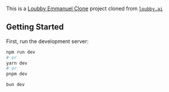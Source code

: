 This is a [Loubby Emmanuel Clone](https://www.emmanuel-loubby-app.netlify.app) project cloned from  [`loubby.ai`](https://www.loubby.ai)


## Getting Started

First, run the development server:

```bash
npm run dev
# or
yarn dev
# or
pnpm dev

bun dev
```

